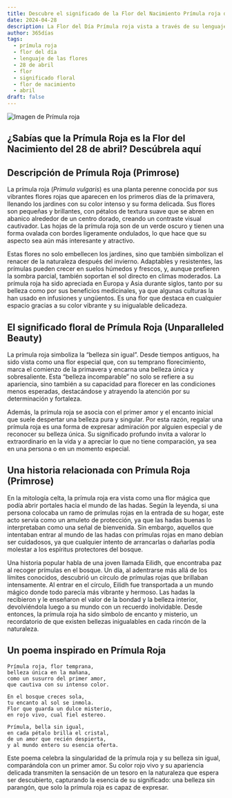 ```yaml
---
title: Descubre el significado de la Flor del Nacimiento Prímula roja del 28 de abril
date: 2024-04-28
description: La Flor del Día Prímula roja vista a través de su lenguaje floral e historias
author: 365días
tags:
  - prímula roja
  - flor del día
  - lenguaje de las flores
  - 28 de abril
  - flor
  - significado floral
  - flor de nacimiento
  - abril
draft: false
---
```


![Imagen de Prímula roja](https://cdn.pixabay.com/photo/2020/03/31/07/40/primrose-4986558_960_720.jpg#center#center)


## ¿Sabías que la Prímula Roja es la Flor del Nacimiento del 28 de abril? Descúbrela aquí

## Descripción de Prímula Roja (Primrose)

La prímula roja (*Primula vulgaris*) es una planta perenne conocida por sus vibrantes flores rojas que aparecen en los primeros días de la primavera, llenando los jardines con su color intenso y su forma delicada. Sus flores son pequeñas y brillantes, con pétalos de textura suave que se abren en abanico alrededor de un centro dorado, creando un contraste visual cautivador. Las hojas de la prímula roja son de un verde oscuro y tienen una forma ovalada con bordes ligeramente ondulados, lo que hace que su aspecto sea aún más interesante y atractivo.

Estas flores no solo embellecen los jardines, sino que también simbolizan el renacer de la naturaleza después del invierno. Adaptables y resistentes, las prímulas pueden crecer en suelos húmedos y frescos, y, aunque prefieren la sombra parcial, también soportan el sol directo en climas moderados. La prímula roja ha sido apreciada en Europa y Asia durante siglos, tanto por su belleza como por sus beneficios medicinales, ya que algunas culturas la han usado en infusiones y ungüentos. Es una flor que destaca en cualquier espacio gracias a su color vibrante y su inigualable delicadeza.

## El significado floral de Prímula Roja (Unparalleled Beauty)

La prímula roja simboliza la “belleza sin igual”. Desde tiempos antiguos, ha sido vista como una flor especial que, con su temprano florecimiento, marca el comienzo de la primavera y encarna una belleza única y sobresaliente. Esta “belleza incomparable” no solo se refiere a su apariencia, sino también a su capacidad para florecer en las condiciones menos esperadas, destacándose y atrayendo la atención por su determinación y fortaleza.

Además, la prímula roja se asocia con el primer amor y el encanto inicial que suele despertar una belleza pura y singular. Por esta razón, regalar una prímula roja es una forma de expresar admiración por alguien especial y de reconocer su belleza única. Su significado profundo invita a valorar lo extraordinario en la vida y a apreciar lo que no tiene comparación, ya sea en una persona o en un momento especial.

## Una historia relacionada con Prímula Roja (Primrose)

En la mitología celta, la prímula roja era vista como una flor mágica que podía abrir portales hacia el mundo de las hadas. Según la leyenda, si una persona colocaba un ramo de prímulas rojas en la entrada de su hogar, este acto servía como un amuleto de protección, ya que las hadas buenas lo interpretaban como una señal de bienvenida. Sin embargo, aquellos que intentaban entrar al mundo de las hadas con prímulas rojas en mano debían ser cuidadosos, ya que cualquier intento de arrancarlas o dañarlas podía molestar a los espíritus protectores del bosque.

Una historia popular habla de una joven llamada Eilidh, que encontraba paz al recoger prímulas en el bosque. Un día, al adentrarse más allá de los límites conocidos, descubrió un círculo de prímulas rojas que brillaban intensamente. Al entrar en el círculo, Eilidh fue transportada a un mundo mágico donde todo parecía más vibrante y hermoso. Las hadas la recibieron y le enseñaron el valor de la bondad y la belleza interior, devolviéndola luego a su mundo con un recuerdo inolvidable. Desde entonces, la prímula roja ha sido símbolo de encanto y misterio, un recordatorio de que existen bellezas inigualables en cada rincón de la naturaleza.

## Un poema inspirado en Prímula Roja

```  
Prímula roja, flor temprana,  
belleza única en la mañana,  
como un susurro del primer amor,  
que cautiva con su intenso color.

En el bosque creces sola,  
tu encanto al sol se inmola.  
Flor que guarda un dulce misterio,  
en rojo vivo, cual fiel estereo.

Prímula, bella sin igual,  
en cada pétalo brilla el cristal,  
de un amor que recién despierta,  
y al mundo entero su esencia oferta.
```

Este poema celebra la singularidad de la prímula roja y su belleza sin igual, comparándola con un primer amor. Su color rojo vivo y su apariencia delicada transmiten la sensación de un tesoro en la naturaleza que espera ser descubierto, capturando la esencia de su significado: una belleza sin parangón, que solo la prímula roja es capaz de expresar.